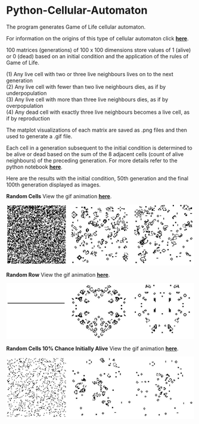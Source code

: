 # Python-Cellular-Automaton

The program generates Game of Life cellular automaton.

For information on the origins of this type of cellular automaton click **[here](https://en.wikipedia.org/wiki/Conway%27s_Game_of_Life)**.

100 matrices (generations) of 100 x 100 dimensions store values of 1 (alive) or 0 (dead) based on an initial condition and the application of the rules of Game of Life. 

(1) Any live cell with two or three live neighbours lives on to the next generation\
(2) Any live cell with fewer than two live neighbours dies, as if by underpopulation\
(3) Any live cell with more than three live neighbours dies, as if by overpopulation\
(4) Any dead cell with exactly three live neighbours becomes a live cell, as if by reproduction

The matplot visualizations of each matrix are saved as .png files and then used to generate a .gif file.

Each cell in a generation subsequent to the initial condition is determined to be alive or dead based on the sum of the 8 adjacent cells (count of alive neighbours) of the preceding generation. For more details refer to the python notebook **[here]()**. 

Here are the results with the initial condition, 50th generation and the final 100th generation displayed as images. 

**Random Cells** View the gif animation **[here](https://github.com/aaronmkwong/Python-Cellular-Automaton/blob/main/GIFs/game_of_life_01.gif)**.

![alt text](https://github.com/aaronmkwong/Python-Cellular-Automaton/blob/main/Images/Test01_RandomCells.JPG)

**Random Row** View the gif animation **[here](https://github.com/aaronmkwong/Python-Cellular-Automaton/blob/main/GIFs/game_of_life_02.gif)**.

![alt text](https://github.com/aaronmkwong/Python-Cellular-Automaton/blob/main/Images/Test02_RandomRow.JPG)

**Random Cells 10% Chance Initially Alive** View the gif animation **[here](https://github.com/aaronmkwong/Python-Cellular-Automaton/blob/main/GIFs/game_of_life_03.gif)**.

![alt text](https://github.com/aaronmkwong/Python-Cellular-Automaton/blob/main/Images/Test03_RandomCells10.JPG)
